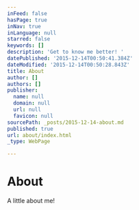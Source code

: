 ```yaml
---
inFeed: false
hasPage: true
inNav: true
inLanguage: null
starred: false
keywords: []
description: 'Get to know me better! '
datePublished: '2015-12-14T00:50:41.384Z'
dateModified: '2015-12-14T00:50:28.843Z'
title: About
author: []
authors: []
publisher:
  name: null
  domain: null
  url: null
  favicon: null
sourcePath: _posts/2015-12-14-about.md
published: true
url: about/index.html
_type: WebPage

---
```

# About

A little about me!